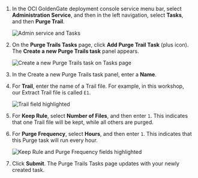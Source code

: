 <!--
    {
        "name":"Create a purge task",
        "description":"Create a purge task"
    }
-->
1.  In the OCI GoldenGate deployment console service menu bar, select **Administration Service**, and then in the left navigation, select **Tasks**, and then **Purge Trail**.

    ![Admin service and Tasks](https://oracle-livelabs.github.io/goldengate/ggs-common/purge/images/01-01-admin-tasks.png " ")

2.  On the **Purge Trails Tasks** page, click **Add Purge Trail Task** (plus icon). The **Create a new Purge Trails task** panel appears.

    ![Create a new Purge Trails task on Tasks page](https://oracle-livelabs.github.io/goldengate/ggs-common/purge/images/01-02-add-purge-trails-23ai.png " ")

3.  In the Create a new Purge Trails task panel, enter a **Name**.

4.  For **Trail**, enter the name of a Trail file. For example, in this workshop, our Extract Trail file is called `E1`.

    ![Trail field highlighted](https://oracle-livelabs.github.io/goldengate/ggs-common/purge/images/01-04-add-trail.png " ")

5.  For **Keep Rule**, select **Number of Files**, and then enter `1`. This indicates that one Trail file will be kept, while all others are purged.

6.  For **Purge Frequency**, select **Hours**, and then enter `1`. This indicates that this Purge task will run every hour.

    ![Keep Rule and Purge Frequency fields highlighted](https://oracle-livelabs.github.io/goldengate/ggs-common/purge/images/01-06-purge-trails-task-23ai.png " ")

7.  Click **Submit**. The Purge Trails Tasks page updates with your newly created task.